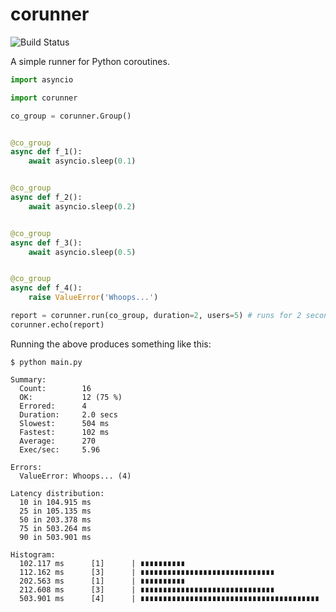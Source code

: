 # corunner

![Build Status](https://github.com/thepatrik/corunner/workflows/corunner/badge.svg)

A simple runner for Python coroutines.

```python
import asyncio

import corunner

co_group = corunner.Group()


@co_group
async def f_1():
    await asyncio.sleep(0.1)


@co_group
async def f_2():
    await asyncio.sleep(0.2)


@co_group
async def f_3():
    await asyncio.sleep(0.5)


@co_group
async def f_4():
    raise ValueError('Whoops...')

report = corunner.run(co_group, duration=2, users=5) # runs for 2 seconds with 5 virtual users (default)
corunner.echo(report)
```

Running the above produces something like this:

```console
$ python main.py

Summary:
  Count:        16
  OK:           12 (75 %)
  Errored:      4
  Duration:     2.0 secs
  Slowest:      504 ms
  Fastest:      102 ms
  Average:      270
  Exec/sec:     5.96

Errors:
  ValueError: Whoops... (4)

Latency distribution: 
  10 in 104.915 ms
  25 in 105.135 ms
  50 in 203.378 ms
  75 in 503.264 ms
  90 in 503.901 ms

Histogram: 
  102.117 ms      [1]      | ∎∎∎∎∎∎∎∎∎∎
  112.162 ms      [3]      | ∎∎∎∎∎∎∎∎∎∎∎∎∎∎∎∎∎∎∎∎∎∎∎∎∎∎∎∎∎∎
  202.563 ms      [1]      | ∎∎∎∎∎∎∎∎∎∎
  212.608 ms      [3]      | ∎∎∎∎∎∎∎∎∎∎∎∎∎∎∎∎∎∎∎∎∎∎∎∎∎∎∎∎∎∎
  503.901 ms      [4]      | ∎∎∎∎∎∎∎∎∎∎∎∎∎∎∎∎∎∎∎∎∎∎∎∎∎∎∎∎∎∎∎∎∎∎∎∎∎∎∎∎
```
